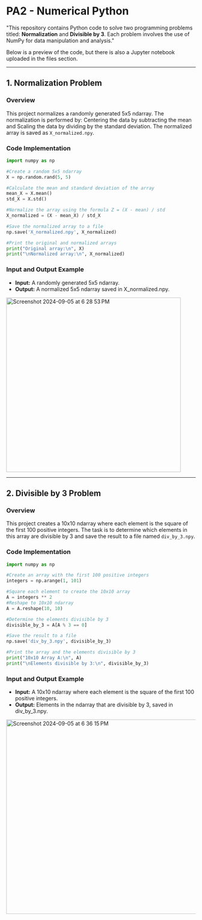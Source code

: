 # PA2 - Numerical Python
"This repository contains Python code to solve two programming problems titled: **Normalization** and **Divisible by 3**. Each problem involves the use of NumPy for data manipulation and analysis."

Below is a preview of the code, but there is also a Jupyter notebook uploaded in the files section.

---

## 1. Normalization Problem
### Overview
This project normalizes a randomly generated 5x5 ndarray. The normalization is performed by: Centering the data by subtracting the mean and Scaling the data by dividing by the standard deviation. The normalized array is saved as `X_normalized.npy`.

### Code Implementation
``` python
import numpy as np

#Create a random 5x5 ndarray
X = np.random.rand(5, 5)

#Calculate the mean and standard deviation of the array
mean_X = X.mean()
std_X = X.std()

#Normalize the array using the formula Z = (X - mean) / std
X_normalized = (X - mean_X) / std_X

#Save the normalized array to a file
np.save('X_normalized.npy', X_normalized)

#Print the original and normalized arrays
print("Original array:\n", X)
print("\nNormalized array:\n", X_normalized)
```

### Input and Output Example
- **Input:** A randomly generated 5x5 ndarray.
- **Output:** A normalized 5x5 ndarray saved in X_normalized.npy.

<img width="464" alt="Screenshot 2024-09-05 at 6 28 53 PM" src="https://github.com/user-attachments/assets/b1b0b0c2-36ec-4dcf-9382-e17723427a0e">

---

## 2. Divisible by 3 Problem
### Overview
This project creates a 10x10 ndarray where each element is the square of the first 100 positive integers. The task is to determine which elements in this array are divisible by 3 and save the result to a file named `div_by_3.npy`.

### Code Implementation
``` python
import numpy as np

#Create an array with the first 100 positive integers
integers = np.arange(1, 101)

#Square each element to create the 10x10 array
A = integers ** 2
#Reshape to 10x10 ndarray
A = A.reshape(10, 10)

#Determine the elements divisible by 3
divisible_by_3 = A[A % 3 == 0]

#Save the result to a file
np.save('div_by_3.npy', divisible_by_3)

#Print the array and the elements divisible by 3
print("10x10 Array A:\n", A)
print("\nElements divisible by 3:\n", divisible_by_3)
```

### Input and Output Example
- **Input:** A 10x10 ndarray where each element is the square of the first 100 positive integers.
- **Output:** Elements in the ndarray that are divisible by 3, saved in div_by_3.npy.

<img width="517" alt="Screenshot 2024-09-05 at 6 36 15 PM" src="https://github.com/user-attachments/assets/74e4467c-a3a8-42bf-a282-8b30152af88f">

